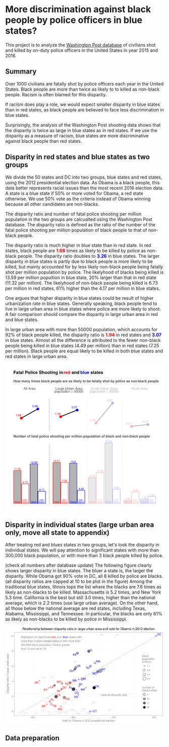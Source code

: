 # More discrimination against black people by police officers in blue states? 
This project is to analyze the [Washington Post database](https://github.com/washingtonpost/data-police-shootings) of civilians shot and killed by on-duty police officers in the United States in year 2015 and 2016. 

## Summary
Over 1000 civilians are fatally shot by police officers each year in the United States. Black people are more than twice as likely to to killed as non-black people. Racism is often blamed for this disparity. 

If racism does play a role, we would expect smaller disparity in blue states than in red states, as black people are believed to face less discrimination in blue states. 

Surprisingly, the analysis of the Washington Post shooting data shows that the disparity is twice as large in blue states as in red states. If we use the disparity as a measure of racism, blue states are more discriminative against black people than red states. 


## Disparity in red states and blue states as two groups

We divide the 50 states and DC into two groups, blue states and red states, using the 2012 presidential election data. As Obama is a black people, this data better represents racial issues than the most recent 2016 election data. A state is a blue state if 50% or more voted for Obama, a red state otherwise. We use 50% vote as the criteria instead of Obama winning because all other candidates are non-blacks. 

The disparity ratio and number of fatal police shooting per million population in the two groups are calcualted using the Washington Post database. The disparity ratio is defined as the ratio of the number of the fatal police shooting per million population of black people to that of non-black people.

The disparity ratio is much higher in blue state than in red state. In red states, black people are <span style="color:red">**1.68**</span> times as likely to be killed by police as non-black people. The disparity ratio doubles to <span style="color:blue">**3.26**</span> in blue states. The larger disparity in blue states is partly due to black people is more likely to be killed, but mainly accounted for by less likely non-black people being fatally shot per million population by police. The likelyhood of blacks being killed is 13.59 per million popultion in blue state, 20% larger than that in red state (11.32 per million). The likelyhood of non-black people being killed is 6.73 per million in red states, 61% higher than the 4.17 per million in blue states. 

One argues that higher disparity in blue states could be result of higher urbanization rate in blue states. Generally speaking, black people tend to live in large urban area in blue states where police are more likely to shoot. A fair comparison should compare the disparity in large urban area in red and blue states.

In large urban area with more than 50000 population, which accounts for 92% of black people killed, the disparity ratio is <span style="color:red">**1.94**</span> in red states and <span style="color:blue">**3.07**</span> in blue states. Almost all the difference is attributed to the fewer non-black people being killed in blue states (4.49 per million) than in red states (7.25 per million). Black people are equal likely to be killed in both blue states and red states in large urban area. 

<img src="figures/geo_disparity_vertical.png" alt="disparity ratio" style="width: 600px;"/>

## Disparity in individual states (large urban area only, move all state to appendix)
After treating red and blues states in two groups, let's look the disparity in individual states. We will pay attention to significant states with more than 300,000 black population, or with more than 3 black people killed by police. 

(check all numbers after database update) The following figure clearly shows larger disparity in blue states. The bluer a state is, the larger the disparity. While Obama got 90% vote in DC, all 8 killed by police are blacks. (all disparity ratios are capped at 10 to be plot in the figure) Among the traditional blue states, Illinois tops the list where the blacks are 7.6 times as likely as non-blacks to be killed. Massachusetts is 5.2 times, and New York 5.3 time. California is the best but still 3.0 times, higher than the national average, which is 2.2 times (use large urban average). On the other hand, all those below the national average are red states, including Texas, Alabama, Mississippi, and Tennessee. In particular, the blacks are only 61% as likely as non-blacks to be killed by police in Mississippi.

<img src="figures/disparity_vote_UA.png" alt="disparity ratio all area" style="width: 800px;"/>


## Data preparation